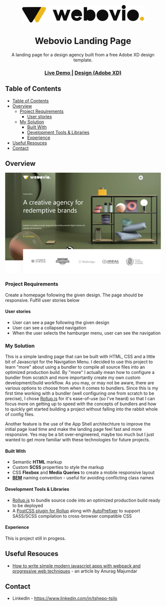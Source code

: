 <div align="center"><img src="./logo-dark.svg" /></div>

<h1 align="center">Webovio Landing Page</h1>

<div align="center">
   A landing page for a design agency built from a free Adobe XD design template.
</div>

<div align="center">
  <h3>
    <a href="https://interior-consultant-solution.netlify.app/">
      Live Demo
    </a>
    <span> | </span>
    <a href="https://devchallenges.io/solutions/VRL9BZ9sRmehLdAHqVoX">
      Design (Adobe XD)
    </a>
  </h3>
</div>

<!-- TABLE OF CONTENTS -->

## Table of Contents

- [Table of Contents](#table-of-contents)
- [Overview](#overview)
  - [Project Requirements](#project-requirements)
    - [User stories](#user-stories)
  - [My Solution](#my-solution)
    - [Built With](#built-with)
    - [Development Tools & Libraries](#development-tools--libraries)
    - [Experience](#experience)
- [Useful Resouces](#useful-resouces)
- [Contact](#contact)

<!-- OVERVIEW -->

## Overview

![preview](./preview.png)

### Project Requirements

Create a homepage following the given design. The page should be responsive. Fulfill user stories below

#### User stories

- User can see a page following the given design
- User can see a collapsed navigation
- When the user selects the hamburger menu, user can see the navigation

### My Solution

This is a simple landing page that can be built with HTML, CSS and a little bit of Javascript for the Navigation Menu. I decided to use this project to learn "more" about using a bundler to compile all source files into an optimized production build. By "more" I actually mean how to configure a bundler from scratch and more importantly create my own custom development/build workflow. As you may, or may not be aware, there are various options to choose from when it comes to bundlers. Since this is my first time working with a bundler (well configuring one from scratch to be precise), I chose <a href="https://en.bem.info/methodology/" target="_blank">Rollup.js</a> for it's ease-of-use (so I've heard) so that I can focus more on getting up to speed with the concepts of bundlers and how to quickly get started building a project without falling into the rabbit whole of config files.

Another feature is the use of the App Shell architechture to improve the initial page load time and make the landing page feel fast and more responsive. Yes may be a bit over-engineered, maybe too much but I just wanted to get more familiar with these technologies for future projects.

#### Built With

<!-- This section should list any major frameworks that you built your project using. Here are a few examples.-->

- Semantic <b>HTML</b> markup
- Custom <b>SCSS</b> properties to style the markup
- CSS <b>Flexbox</b> and <b>Media Queries</b> to create a mobile responsive layout
- <a href="https://en.bem.info/methodology/" target="_blank"><b>BEM</b></a> naming convention - useful for avoiding conflicting class names

#### Development Tools & Libraries

- <a href="https://rollupjs.org/" target="_blank">Rollup.js</a> to bundle source code into an optimized production build ready to be deployed
- A <a href="https://rollupjs.org/" target="_blank">PostCSS plugin for Rollup</a> along with <a href="https://rollupjs.org/" target="_blank">AutoPrefixer</a> to support SASS/SCSS compilation to cross-browser compatible CSS

#### Experience

This is project still in progess.

## Useful Resouces

- <a href="https://medium.com/free-code-camp/how-to-write-simple-modern-javascript-apps-with-webpack-and-progressive-web-techniques-a30354eab214">How to write simple modern javascript apps with webpack and progressive web techniques</a> - an article by Anurag Majumdar

## Contact

- LinkedIn - <a href="https://www.linkedin.com/in/tshepo-tsilo" target="_blank">https://www.linkedin.com/in/tshepo-tsilo</a>
